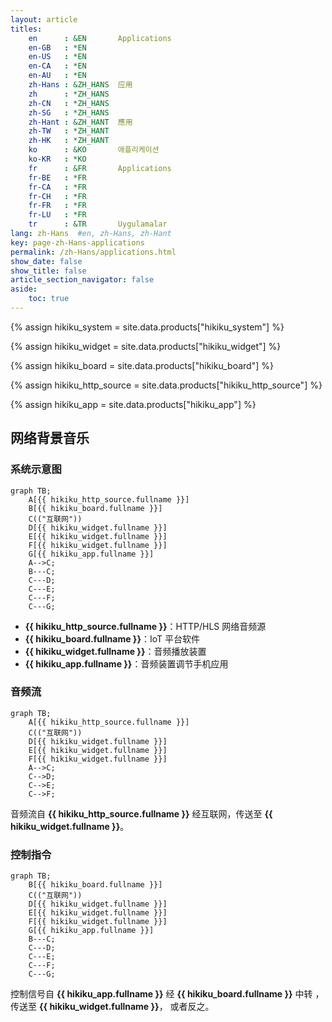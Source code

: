 ```yaml
---
layout: article
titles:
    en      : &EN       Applications
    en-GB   : *EN
    en-US   : *EN
    en-CA   : *EN
    en-AU   : *EN
    zh-Hans : &ZH_HANS  应用
    zh      : *ZH_HANS
    zh-CN   : *ZH_HANS
    zh-SG   : *ZH_HANS
    zh-Hant : &ZH_HANT  應用
    zh-TW   : *ZH_HANT
    zh-HK   : *ZH_HANT
    ko      : &KO       애플리케이션
    ko-KR   : *KO
    fr      : &FR       Applications
    fr-BE   : *FR
    fr-CA   : *FR
    fr-CH   : *FR
    fr-FR   : *FR
    fr-LU   : *FR
    tr      : &TR       Uygulamalar
lang: zh-Hans  #en, zh-Hans, zh-Hant
key: page-zh-Hans-applications
permalink: /zh-Hans/applications.html
show_date: false
show_title: false
article_section_navigator: false
aside:
    toc: true
---
```


{% assign hikiku_system    = site.data.products["hikiku_system"] %}

{% assign hikiku_widget    = site.data.products["hikiku_widget"] %}

{% assign hikiku_board     = site.data.products["hikiku_board"] %}

{% assign hikiku_http_source   = site.data.products["hikiku_http_source"] %}

{% assign hikiku_app       = site.data.products["hikiku_app"] %}

## 网络背景音乐

### 系统示意图

```mermaid
graph TB;
    A[{{ hikiku_http_source.fullname }}]
    B[{{ hikiku_board.fullname }}]
    C(("互联网"))
    D[{{ hikiku_widget.fullname }}]
    E[{{ hikiku_widget.fullname }}]
    F[{{ hikiku_widget.fullname }}]
    G[{{ hikiku_app.fullname }}]
    A-->C;
    B---C;
    C---D;
    C---E;
    C---F;
    C---G;
```

* **{{ hikiku_http_source.fullname }}**：HTTP/HLS 网络音频源
* **{{ hikiku_board.fullname }}**：IoT 平台软件
* **{{ hikiku_widget.fullname }}**：音频播放装置
* **{{ hikiku_app.fullname }}**：音频装置调节手机应用

### 音频流

```mermaid
graph TB;
    A[{{ hikiku_http_source.fullname }}]
    C(("互联网"))
    D[{{ hikiku_widget.fullname }}]
    E[{{ hikiku_widget.fullname }}]
    F[{{ hikiku_widget.fullname }}]
    A-->C;
    C-->D;
    C-->E;
    C-->F;
```

音频流自 **{{ hikiku_http_source.fullname }}** 经互联网，传送至 **{{ hikiku_widget.fullname }}**。

### 控制指令

```mermaid
graph TB;
    B[{{ hikiku_board.fullname }}]
    C(("互联网"))
    D[{{ hikiku_widget.fullname }}]
    E[{{ hikiku_widget.fullname }}]
    F[{{ hikiku_widget.fullname }}]
    G[{{ hikiku_app.fullname }}]
    B---C;
    C---D;
    C---E;
    C---F;
    C---G;
```

控制信号自 **{{ hikiku_app.fullname }}** 经 **{{ hikiku_board.fullname }}** 中转 ，传送至 **{{ hikiku_widget.fullname }}**， 或者反之。